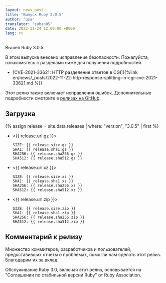 ```yaml
---
layout: news_post
title: "Выпуск Ruby 3.0.5"
author: "usa"
translator: "suban05"
date: 2022-11-24 12:00:00 +0000
lang: ru
---
```


Вышел Ruby 3.0.5.

В этом выпуске внесено исправление безопасности.
Пожалуйста, ознакомьтесь с разделами ниже для получения подробностей.

* [CVE-2021-33621: HTTP разделение ответов в CGI]({%link en/news/_posts/2022-11-22-http-response-splitting-in-cgi-cve-2021-33621.md %})

Этот релиз также включает исправления ошибок.
Дополнительные подробности смотрите в [релизах на GitHub](https://github.com/ruby/ruby/releases/tag/v3_0_5).

## Загрузка

{% assign release = site.data.releases | where: "version", "3.0.5" | first %}

* <{{ release.url.gz }}>

      SIZE: {{ release.size.gz }}
      SHA1: {{ release.sha1.gz }}
      SHA256: {{ release.sha256.gz }}
      SHA512: {{ release.sha512.gz }}

* <{{ release.url.xz }}>

      SIZE: {{ release.size.xz }}
      SHA1: {{ release.sha1.xz }}
      SHA256: {{ release.sha256.xz }}
      SHA512: {{ release.sha512.xz }}

* <{{ release.url.zip }}>

      SIZE: {{ release.size.zip }}
      SHA1: {{ release.sha1.zip }}
      SHA256: {{ release.sha256.zip }}
      SHA512: {{ release.sha512.zip }}

## Комментарий к релизу

Множество коммитеров, разработчиков и пользователей, предоставивших отчеты о проблемах, помогли нам сделать этот релиз.
Благодарим их за вклад.

Обслуживание Ruby 3.0, включая этот релиз, основывается на "Соглашении по стабильной версии Ruby" от Ruby Association.

